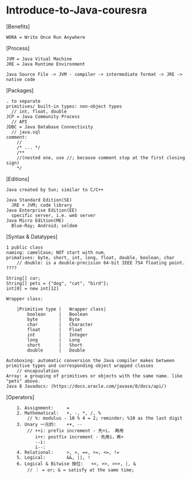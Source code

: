 # Introduce-to-Java-couresra

[Benefits]

    WORA = Write Once Run Anywhere
  
[Process]

    JVM = Java Vitual Machine
    JRE = Java Runtime Environment

    Java Source File -> JVM - compiler -> intermediate format -> JRE -> native code
  
[Packages]

    . to separate
    primitives/ built-in types: non-object types 
      // int, float, double
    JCP = Java Community Process
      // API
    JDBC = Java Database Connectivity
      // java.sql
    comment:
        //
        /* ... */
        /**
        //(nested one, use //; because comment stop at the first closing sign)
        */
    
[Editions]
 
    Java created by Sun; similar to C/C++

    Java Standard Edition(SE)
      JRE + JVM; code library
    Java Enterprise Edition(EE)
      specific server, i.e. web server
    Java Micro Edition(ME)
      Blue-Ray; Android; seldom
  
[Syntax & Datatypes]

    1 public class
    naming: camelCase; NOT start with num.
    primatives: byte, short, int, long, float, double, boolean, char
        // double: is a double-precision 64-bit IEEE 754 floating point. ????
    
    String[] car;
    String[] pets = {"dog", "cat", "bird"};
    int[0] = new int[12]
    
    Wrapper class:
    
        |Primitive type	|   Wrapper class|
            boolean	    |   Boolean
            byte	    |   Byte
            char	    |   Character
            float	    |   Float
            int	        |   Integer
            long	    |   Long
            short	    |   Short
            double	    |   Double
    
    Autoboxing: automatic conversion the Java compiler makes between primitive types and corresponding object wrapped classes
        // encapsulation
    Array: a grouping of primitives or objects with the same name. like "pets" above.
    Java 8 Javadocs: (https://docs.oracle.com/javase/8/docs/api/)
    
[Operators]

        1. Assignment:     =
        2. Mathematical:   +, -, *, /, %
            // %: modulus - 10 % 4 = 2; reminder; %10 as the last digit
        3. Unary 一元的:    ++, --  
            // ++i: prefix increment - 先+i， 再用
               i++: postfix increment - 先用i，再+
               --i:
               i--:
        4. Relational:     >, <, ==, >=, <=, !=
        5. Logical:        &&, ||, !
        6. Logical & Bitwise 按位:   <<, >>, >>>, |, &
            // ｜ = or; & = satisfy at the same time; 
        
    
